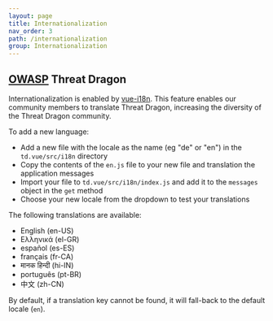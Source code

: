 ```yaml
---
layout: page
title: Internationalization
nav_order: 3
path: /internationalization
group: Internationalization
---
```


## [OWASP](https://www.owasp.org) Threat Dragon

Internationalization is enabled by [vue-i18n](https://kazupon.github.io/vue-i18n/).
This feature enables our community members to translate Threat Dragon,
increasing the diversity of the Threat Dragon community.

To add a new language:
- Add a new file with the locale as the name (eg "de" or "en") in the `td.vue/src/i18n` directory
- Copy the contents of the `en.js` file to your new file and translation the application messages
- Import your file to `td.vue/src/i18n/index.js` and add it to the `messages` object in the `get` method
- Choose your new locale from the dropdown to test your translations

The following translations are available:

- English (en-US)
- Ελληνικά (el-GR)
- español (es-ES)
- français (fr-CA)
- मानक हिन्दी (hi-IN)
- português (pt-BR)
- 中文 (zh-CN)

By default, if a translation key cannot be found, it will fall-back to the default locale (`en`).
